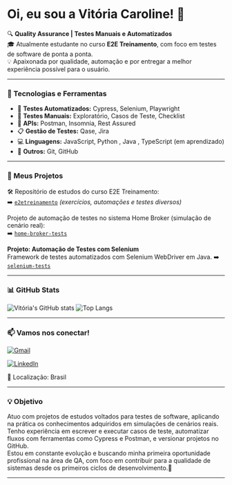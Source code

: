 # Oi, eu sou a Vitória Caroline! 👋

🔍 **Quality Assurance | Testes Manuais e Automatizados**  
🎓 Atualmente estudante no curso **E2E Treinamento**, com foco em testes de software de ponta a ponta.  
💡 Apaixonada por qualidade, automação e por entregar a melhor experiência possível para o usuário.

---

### 🧰 Tecnologias e Ferramentas
- 🧪 **Testes Automatizados:** Cypress, Selenium, Playwright  
- 🔎 **Testes Manuais:** Exploratório, Casos de Teste, Checklist  
- 🧰 **APIs:** Postman, Insomnia, Rest Assured  
- 📋 **Gestão de Testes:** Qase, Jira  
- 💻 **Linguagens:** JavaScript, Python , Java , TypeScript (em aprendizado)  
- 🔧 **Outros:** Git, GitHub

---

### 📂 Meus Projetos
🛠️ Repositório de estudos do curso E2E Treinamento:  
➡️ [`e2etreinamento`](https://github.com/Vi-caroline/e2e-checkin.git) *(exercícios, automações e testes diversos)*

Projeto de automação de testes no sistema Home Broker (simulação de cenário real):  
➡️ [`home-broker-tests`](https://github.com/Vi-caroline/home_broker_mobile)

 **Projeto: Automação de Testes com Selenium**  
Framework de testes automatizados com Selenium WebDriver em Java.
➡️ [`selenium-tests`](https://github.com/Vi-caroline/automacao-web-selenium.git)

---

### 📊 GitHub Stats
![Vitória's GitHub stats](https://github-readme-stats.vercel.app/api?username=vi-caroline&show_icons=true&theme=radical)
![Top Langs](https://github-readme-stats.vercel.app/api/top-langs/?username=vi-caroline&layout=compact&theme=radical)

---

### 📫 Vamos nos conectar!
[![Gmail](https://img.shields.io/badge/-vicaroline787@gmail.com-D14836?style=for-the-badge&logo=gmail&logoColor=white)](mailto:vicaroline787@gmail.com)

[![LinkedIn](https://img.shields.io/badge/-LinkedIn-0A66C2?style=for-the-badge&logo=linkedin&logoColor=white)](https://www.linkedin.com/in/vitória-caroline-1aa95b380)


📍 Localização: Brasil

---

### 💡 Objetivo
Atuo com projetos de estudos voltados para testes de software, aplicando na prática os conhecimentos adquiridos em simulações de cenários reais.  
Tenho experiência em escrever e executar casos de teste, automatizar fluxos com ferramentas como Cypress e Postman, e versionar projetos no GitHub.  
Estou em constante evolução e buscando minha primeira oportunidade profissional na área de QA, com foco em contribuir para a qualidade de sistemas desde os primeiros ciclos de desenvolvimento.🚀


---




